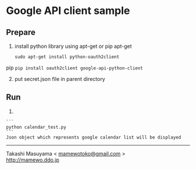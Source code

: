 Google API client sample
========================

Prepare
-------
1. install python library using apt-get or pip
  apt-get
    ```
    sudo apt-get install python-oauth2client
    ```
  pip
    ```
    pip install oauth2client google-api-python-client
    ```

2. put secret.json file in parent directory


Run
---
1. 

    ```
    python calendar_test.py
    ```
    Json object which represents google calendar list will be displayed

----
Takashi Masuyama < mamewotoko@gmail.com >  
http://mamewo.ddo.jp
